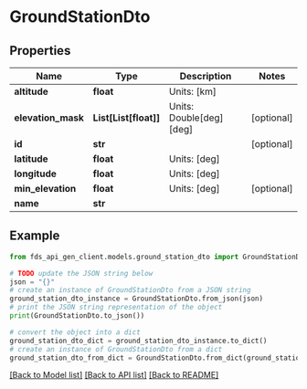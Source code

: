 # GroundStationDto


## Properties

Name | Type | Description | Notes
------------ | ------------- | ------------- | -------------
**altitude** | **float** | Units: [km] | 
**elevation_mask** | **List[List[float]]** | Units: Double[deg][deg] | [optional] 
**id** | **str** |  | [optional] 
**latitude** | **float** | Units: [deg] | 
**longitude** | **float** | Units: [deg] | 
**min_elevation** | **float** | Units: [deg] | [optional] 
**name** | **str** |  | 

## Example

```python
from fds_api_gen_client.models.ground_station_dto import GroundStationDto

# TODO update the JSON string below
json = "{}"
# create an instance of GroundStationDto from a JSON string
ground_station_dto_instance = GroundStationDto.from_json(json)
# print the JSON string representation of the object
print(GroundStationDto.to_json())

# convert the object into a dict
ground_station_dto_dict = ground_station_dto_instance.to_dict()
# create an instance of GroundStationDto from a dict
ground_station_dto_from_dict = GroundStationDto.from_dict(ground_station_dto_dict)
```
[[Back to Model list]](../README.md#documentation-for-models) [[Back to API list]](../README.md#documentation-for-api-endpoints) [[Back to README]](../README.md)



